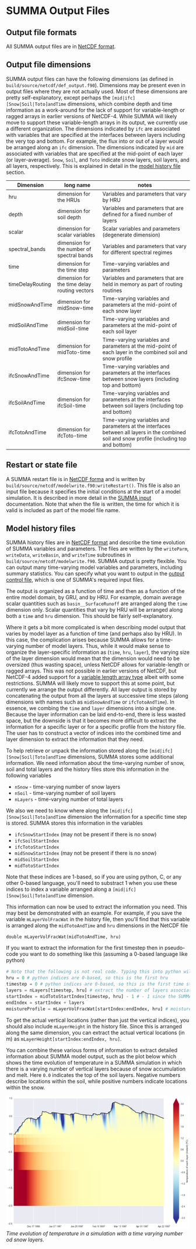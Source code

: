 # SUMMA Output Files

<a id="outfile_file_formats"></a>
## Output file formats
All SUMMA output files are in [NetCDF format](SUMMA_input#infile_format_nc).

<a id="outfile_dimensions"></a>
## Output file dimensions
SUMMA output files can have the following dimensions (as defined in `build/source/netcdf/def_output.f90`). Dimensions may be present even in output files where they are not actually used. Most of these dimensions are pretty self-explanatory, except perhaps the `[mid|ifc][Snow|Soil|Toto]andTime` dimensions, which combine depth and time information as a work-around for the lack of support for variable-length or ragged arrays in earlier versions of NetCDF-4. While SUMMA will likely move to support these variable-length arrays in its output, we currently use a different organization. The dimensions indicated by `ifc` are associated with variables that are specified at the interfaces between layers including the very top and bottom. For example, the flux into or out of a layer would be arranged along an `ifc` dimension. The dimensions indicated by `mid` are associated with variables that are specified at the mid-point of each layer (or layer-average). `Snow`, `Soil`, and `Toto` indicate snow layers, soil layers, and all layers, respectively. This is explained in detail in the [model history file](#outfile_history) section.

| Dimension | long name | notes |
|-----------|-----------|-------|
| hru              | dimension for the HRUs | Variables and parameters that vary by HRU |
| depth            | dimension for soil depth | Variables and parameters that are defined for a fixed number of layers |
| scalar           | dimension for scalar variables | Scalar variables and parameters (degenerate dimension) |
| spectral_bands   | dimension for the number of spectral bands | Variables and parameters that vary for different spectral regimes |
| time             | dimension for the time step | Time-varying variables and parameters |
| timeDelayRouting | dimension for the time delay routing vectors | Variables and parameters that are held in memory as part of routing routines |
| midSnowAndTime   | dimension for midSnow-time | Time-varying variables and parameters at the mid-point of each snow layer |
| midSoilAndTime   | dimension for midSoil-time | Time-varying variables and parameters at the mid-point of each soil layer |
| midTotoAndTime   | dimension for midToto-time | Time-varying variables and parameters at the mid-point of each layer in the combined soil and snow profile |
| ifcSnowAndTime   | dimension for ifcSnow-time | Time-varying variables and parameters at the interfaces between snow layers (including top and bottom) |
| ifcSoilAndTime   | dimension for ifcSoil-time | Time-varying variables and parameters at the interfaces between soil layers (including top and bottom) |
| ifcTotoAndTime   | dimension for ifcToto-time | Time-varying variables and parameters at the interfaces between all layers in the combined soil and snow profile (including top and bottom) |

<a id="outfile_restart"></a>
## Restart or state file
A SUMMA restart file is in [NetCDF forma](SUMMA_input#infile_format_nc) and is written by `build/source/netcdf/modelwrite.f90:writeRestart()`. This file is also an input file because it specifies the initial conditions at the start of a model simulation. It is described in more detail in the [SUMMA input](SUMMA_input#infile_initial_conditions) documentation. Note that when the file is written, the time for which it is valid is included as part of the model file name.

<a id="outfile_history"></a>
## Model history files
SUMMA history files are in [NetCDF format](SUMMA_input#infile_format_nc) and describe the time evolution of SUMMA variables and parameters. The files are written by the `writeParm`, `writeData`, `writeBasin`, and `writeTime` subroutines in `build/source/netcdf/modelwrite.f90`. SUMMA output is pretty flexible. You can output many time-varying model variables and parameters, including summary statistics. You can specify what you want to output in the  [output control file](SUMMA_input#infile_output_control), which is one of SUMMA's required input files.

The output is organized as a function of time and then as a function of the entire model domain, by GRU, and by HRU. For example, domain average scalar quantities such as `basin__SurfaceRunoff` are arranged along the `time` dimension only. Scalar quantities that vary by HRU will be arranged along both a `time` and `hru` dimension. This should be fairly self-explanatory.

Where it gets a bit more complicated is when describing model output that varies by model layer as a function of time (and perhaps also by HRU). In this case, the complication arises because SUMMA allows for a time-varying number of model layers. Thus, while it would make sense to organize the layer-specific information as (`time`, `hru`, `layer`), the varying size of the layer dimension would mean that the dimension would need to be oversized (thus wasting space), unless NetCDF allows for variable-length or ragged arrays. This was not possible in earlier versions of NetCDF, but NetCDF-4 added support for a [variable length array type](https://www.unidata.ucar.edu/software/netcdf/netcdf-4/newdocs/netcdf-c/Variable-Length-Array.html) albeit with some restrictions. SUMMA will likely move to support this at some point, but currently we arrange the output differently. All layer output is stored by concatenating the output from all the layers at successive time steps (along dimensions with names such as `midSnowAndTime` or `ifcTotoAndTime`). In essence, we combing the `time` and `layer` dimensions into a single one. Because the layer information can be laid end-to-end, there is less wasted space, but the downside is that it becomes more difficult to extract the information for a specific layer or for a specific profile from the history file. The user has to construct a vector of indices into the combined time and layer dimension to extract the information that they need.

To help retrieve or unpack the information stored along the `[mid|ifc][Snow|Soil|Toto]andTime` dimensions, SUMMA stores some additional information. We need information about the time-varying number of snow, soil and total layers and the history files store this information in the following variables

 * `nSnow` - time-varying number of snow layers
 * `nSoil` - time-varying number of soil layers
 * `nLayers` - time-varying number of total layers

We also we need to know where along the `[mid|ifc][Snow|Soil|Toto]andTime` dimension the information for a specific time step is stored. SUMMA stores this information in the variables

 * `ifcSnowStartIndex` (may not be present if there is no snow)
 * `ifcSoilStartIndex`
 * `ifcTotoStartIndex`
 * `midSnowStartIndex` (may not be present if there is no snow)
 * `midSoilStartIndex`
 * `midTotoStartIndex`

Note that these indices are 1-based, so if you are using python, C, or any other 0-based language, you'll need to substract 1 when you use these indices to index a variable arranged along a `[mid|ifc][Snow|Soil|Toto]andTime` dimension.

This information can now be used to extract the information you need. This may best be demonstrated with an example. For example, if you save the variable `mLayerVolFracWat` in the history file, then you'll find that this variable is arranged along the `midTotoAndTime` and `hru` dimensions in the NetCDF file
```
double mLayerVolFracWat(midTotoAndTime, hru)
```
If you want to extract the information for the first timestep then in pseudo-code you want to do something like this (assuming a 0-based language like python)

```Python
# Note that the following is not real code. Typing this into python will not work as-is
hru = 0 # python indices are 0-based, so this is the first hru
timestep = 0 # python indices are 0-based, so this is the first time step
layers = nLayers[timestep, hru] # extract the number of layers associated with the first timestep
startIndex = midTotoStartIndex[timestep, hru] - 1 # - 1 since the SUMMA indices are 1-based and python indices are 0-based
endIndex = startIndex + layers
moistureProfile = mLayerVolFracWat[startIndex:endIndex, hru] # moisture profile at the first timestep
```

To get the actual vertical locations (rather than just the vertical indices), you should also include `mLayerHeight` in the history file. Since this is arranged along the same dimension, you can extract the actual vertical locations (in m) as `mLayerHeight[startIndex:endIndex, hru]`.

You can combine these various forms of information to extract detailed information about SUMMA model output, such as the plot below which shows the time evolution of temperature in a SUMMA simulation in which there is a varying number of vertical layers because of snow accumulation and melt. Here `0.0` indicates the top of the soil layers. Negative numbers describe locations within the soil, while positive numbers indicate locations within the snow.

![Time evolution of temperature in a simulation with a time varying number od snow layers](../assets/img/SUMMA_temperature_profile_example.png)<a id="SUMMA_parameters_spec_order"></a>
*Time evolution of temperature in a simulation with a time varying number od snow layers.*
